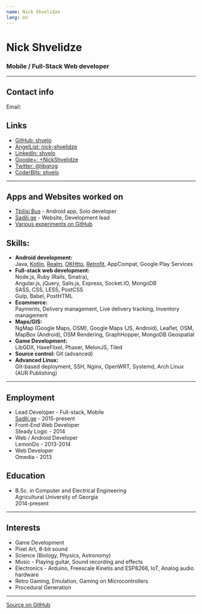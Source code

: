 ```yaml
---
name: Nick Shvelidze
lang: en
---
```


# Nick Shvelidze
### Mobile / Full-Stack Web developer

---

## Contact info  
Email: <script src="js/insm.js"></script>

## Links
- [GitHub: shvelo](https://github.com/shvelo)
- [AngelList: nick-shvelidze](https://angel.co/nick-shvelidze)
- [LinkedIn: shvelo](https://www.linkedin.com/in/shvelo)
- [Google+: +NickShvelidze](https://plus.google.com/+NickShvelidze)
- [Twitter: @libgrog](https://twitter.com/libgrog)
- [CoderBits: shvelo](https://coderbits.com/shvelo)

---

## Apps and Websites worked on
- [Tbilisi Bus](https://play.google.com/store/apps/details?id=com.tbilisi.bus) - Android app, Solo developer
- [Sadili.ge](https://sadili.ge) - Website, Development lead
- [Various experiments on GitHub](http://pirrate.me/)

## Skills:
- **Android development:**  
Java, [Kotlin](https://kotlinlang.org/), [Realm](https://realm.io/), [OKHttp](http://square.github.io/okhttp/),
[Retrofit](http://square.github.io/retrofit/), AppCompat, Google Play Services
- **Full-stack web development:**  
Node.js, Ruby (Rails, Sinatra),  
Angular.js, jQuery, Sails.js, Express, Socket.IO, MongoDB  
SASS, CSS, LESS, PostCSS  
Gulp, Babel, PostHTML
- **Ecommerce:**  
Payments, Delivery management, Live delivery tracking, Inventory management
- **Maps/GIS:**  
NgMap (Google Maps, OSM), Google Maps (JS, Android), Leaflet, OSM, MapBox (Android), OSM Rendering, GraphHopper, MongoDB Geospatial  
- **Game Development:**  
LibGDX, HaxeFlixel, Phaser, MelonJS, Tiled
- **Source control:** Git (advanced)
- **Advanced Linux:**  
Git-based deployment, SSH, Nginx, OpenWRT, Systemd, Arch Linux (AUR Publishing)

---

## Employment
- Lead Developer - Full-stack, Mobile  
[Sadili.ge](https://sadili.ge) - 2015-present
- Front-End Web Developer  
Steady Logic - 2014
- Web / Android Developer  
LemonDo - 2013-2014
- Web Developer  
Omedia - 2013

## Education
- B.Sc. in Computer and Electrical Engineering  
Agricultural University of Georgia  
2014-present

---

## Interests
- Game Development  
- Pixel Art, 8-bit sound  
- Science (Biology, Physics, Astronomy)  
- Music - Playing guitar, Sound recording and effects  
- Electronics - Arduino, Freescale Kinetis and ESP8266, IoT, Analog audio hardware  
- Retro Gaming, Emulation, Gaming on Microcontrollers  
- Procedural Generation  

---

[Source on GitHub](https://github.com/shvelo/resume)
